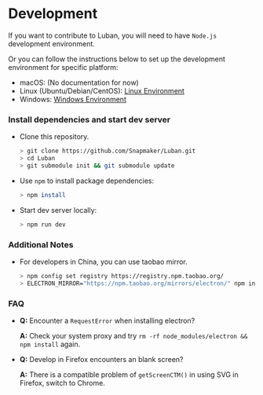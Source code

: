 # Development

If you want to contribute to Luban, you will need to have `Node.js` development environment.

Or you can follow the instructions below to set up the development environment for specific platform:

- macOS: (No documentation for now)
- Linux (Ubuntu/Debian/CentOS): [Linux Environment](Environment-Linux.md)
- Windows: [Windows Environment](Environment-Windows.md)


### Install dependencies and start dev server

- Clone this repository.

    ```Bash
    > git clone https://github.com/Snapmaker/Luban.git
    > cd Luban
    > git submodule init && git submodule update
    ```

- Use `npm` to install package dependencies:

    ```Bash
    > npm install
    ```

- Start dev server locally:

    ```Bash
    > npm run dev
    ```

### Additional Notes

- For developers in China, you can use taobao mirror.

    ```Bash
    > npm config set registry https://registry.npm.taobao.org/
    > ELECTRON_MIRROR="https://npm.taobao.org/mirrors/electron/" npm install
    ```

### FAQ

- **Q:** Encounter a `RequestError` when installing electron?

  **A:** Check your system proxy and try `rm -rf node_modules/electron && npm install` again.

- **Q:** Develop in Firefox encounters an blank screen?

  **A:** There is a compatible problem of `getScreenCTM()` in using SVG in Firefox, switch to Chrome.

